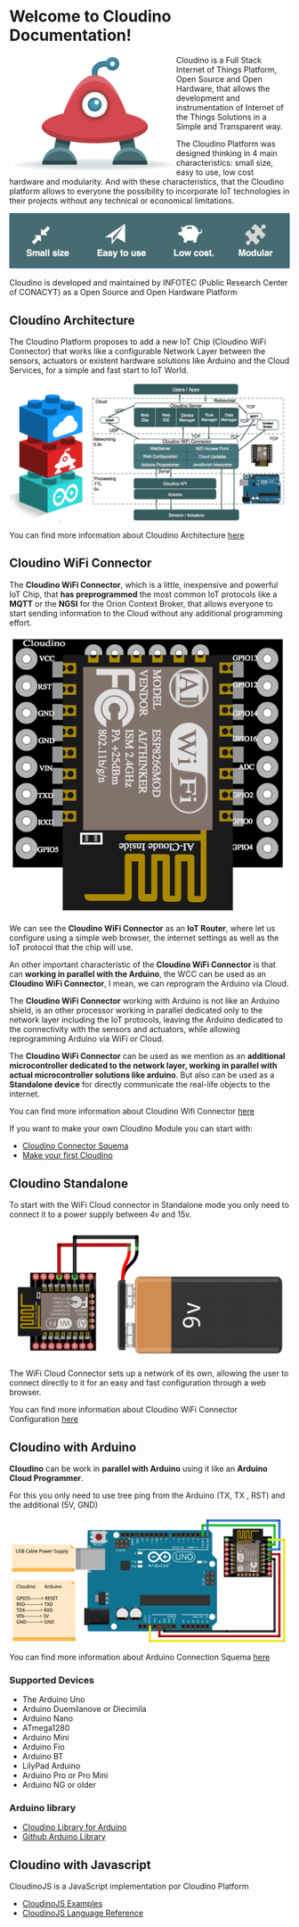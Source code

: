 Welcome to Cloudino Documentation!
===================

<img src="https://github.com/Cloudino/Cloudino-Doc/raw/master/Cloudino_logo.png" width="300" align="left">

Cloudino is a Full Stack Internet of Things Platform, Open Source and Open Hardware, that allows the development and instrumentation of Internet of the Things Solutions in a Simple and Transparent way.

The Cloudino Platform was designed thinking in 4 main characteristics: small size, easy to use, low cost hardware and modularity. And with these characteristics, that the Cloudino platform allows to everyone the possibility to incorporate IoT technologies in their projects without any technical or economical limitations.

![Cloudino Characteristics](https://github.com/Cloudino/Cloudino-Doc/raw/master/Cloudino_characteristics.png)

Cloudino is developed and maintained by INFOTEC (Public Research Center of CONACYT) as a Open Source and Open Hardware Platform

## Cloudino Architecture

The Cloudino Platform proposes to add a new IoT Chip (Cloudino WiFi Connector) that works like a configurable Network Layer between the sensors, actuators or existent hardware solutions like Arduino and the Cloud Services, for a simple and fast start to IoT World.

![Cloudino Architecture](https://github.com/Cloudino/Cloudino-Doc/raw/master/Cloudino_Achitecture.png)

You can find more information about Cloudino Architecture [here](https://github.com/Cloudino/Cloudino-Doc/wiki/Cloudino-Arquitecture)

## Cloudino WiFi Connector

The **Cloudino WiFi Connector**, which is a little, inexpensive and powerful IoT Chip, that **has preprogrammed** the most common IoT protocols like a **MQTT** or the **NGSI** for the Orion Context Broker, that allows everyone to start sending information to the Cloud without any additional programming effort.

![Cloudino WCC](https://github.com/Cloudino/Cloudino-Doc/raw/master/Cloudino.png)

We can see the **Cloudino WiFi Connector** as an **IoT Router**, where let us configure using a simple web browser, the internet settings as well as the IoT protocol that the chip will use.

An other important characteristic of the **Cloudino WiFi Connector** is that can **working in parallel with the Arduino**, the WCC can be used as an **Cloudino WiFi Connector**, I mean, we can reprogram the Arduino via Cloud.

The **Cloudino WiFi Connector** working with Arduino is not like an Arduino shield, is an other processor working in parallel dedicated only to the network layer including the IoT protocols, leaving the Arduino dedicated to the connectivity with the sensors and actuators, while allowing reprogramming Arduino via WiFi or Cloud.

The **Cloudino WiFi Connector** can be used as we mention as an **additional microcontroller dedicated to the network layer, working in parallel with actual microcontroller solutions like arduino**. But also can be used as a **Standalone device** for directly communicate the real-life objects to the internet.  

You can find more information about Cloudino Wifi Connector [here](https://github.com/Cloudino/Cloudino-Doc/wiki/Cloudino-WiFi-Connector)

If you want to make your own Cloudino Module you can start with:
* [Cloudino Connector Squema](https://github.com/Cloudino/Cloudino-Doc/wiki/Cloudino-WiFI-Connector-Schema)
* [Make your first Cloudino](https://github.com/Cloudino/Cloudino-Doc/wiki/Make-your-first-Cloudino)

## Cloudino Standalone

To start with the WiFi Cloud connector in Standalone mode you only need to connect it to a power supply between 4v and 15v.

![Cloudino SA](https://github.com/Cloudino/Cloudino-Doc/raw/master/Squema_Cloudino_SA_9V.png)

The WiFi Cloud Connector sets up a network of its own, allowing the user to connect directly to it for an easy and fast configuration through a web browser.

You can find more information about Cloudino WiFi Connector Configuration [here](https://github.com/Cloudino/Cloudino-Doc/wiki/Cloudino-WiFi-Connector-Configuration)

## Cloudino with Arduino

**Cloudino** can be work in **parallel with Arduino** using it like an **Arduino Cloud Programmer**.

For this you only need to use tree ping from the Arduino (TX, TX , RST) and the additional (5V, GND)

![Arduino_connection](https://github.com/Cloudino/Cloudino-Doc/raw/master/Squema_Cloudino_Ard_V2.png)

You can find more information about Arduino Connection Squema [here](https://github.com/Cloudino/Cloudino-Doc/wiki/Cloudino-with-Arduino-Connection-Squema)

### Supported Devices
* The Arduino Uno
* Arduino Duemilanove or Diecimila
* Arduino Nano
* ATmega1280
* Arduino Mini
* Arduino Fio
* Arduino BT
* LilyPad Arduino
* Arduino Pro or Pro Mini
* Arduino NG or older

### Arduino library

* [Cloudino Library for Arduino](https://github.com/Cloudino/Cloudino-Doc/wiki/Cloudino-Library-for-Arduino)
* [Github Arduino Library](https://github.com/Cloudino/Cloudino-ArduinoLib)

## Cloudino with Javascript
CloudinoJS is a JavaScript implementation por Cloudino Platform

* [CloudinoJS Examples](https://github.com/Cloudino/Cloudino-Doc/wiki/CloudinoJS-Examples)
* [CloudinoJS Language Reference](https://github.com/Cloudino/Cloudino-Doc/wiki/CloudinoJS-Language-Reference)
